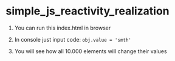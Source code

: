 # simple_js_reactivity_realization



1. You can run this index.html in browser 

2. In console just input code: ```obj.value = 'smth'``` 

3. You will see how all 10.000 elements will change their values
